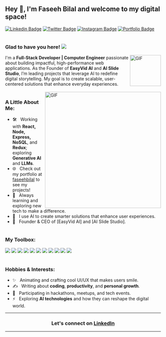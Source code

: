 ## Hey 👋, I'm Faseeh Bilal and welcome to my digital space!
[![Linkedin Badge](https://img.shields.io/badge/LinkedIn-0077B5?style=for-the-badge&logo=linkedin&logoColor=white)](https://www.linkedin.com/in/faseeh-ul-din-bilal-b44972324?utm_source=share&utm_campaign=share_via&utm_content=profile&utm_medium=android_app/)
[![Twitter Badge](https://img.shields.io/badge/Twitter-1DA1F2?style=for-the-badge&logo=twitter&logoColor=white)](https://x.com/FaseehBilal01)
[![Instagram Badge](https://img.shields.io/badge/Instagram-E1306C?style=for-the-badge&logo=instagram&logoColor=white)](https://www.instagram.com/faseeh._01?igsh=NmlvcG5qMGMzN200/)
[![Portfolio Badge](https://img.shields.io/badge/Portfolio-000000?style=for-the-badge&logo=google-chrome&logoColor=white)](https://faseehbilal.pages.dev/)
<br><br/>
### Glad to have you here! ![](https://komarev.com/ghpvc/?username=faseehbilal&color=green)
<img align="right" width="100" alt="GIF" src="assets/faseeh-gif.gif" />

I'm a **Full-Stack Developer | Computer Engineer** passionate about building impactful, high-performance web applications. As the Founder of **EasyVid AI** and **AI Slide Studio**, I’m leading projects that leverage AI to redefine digital storytelling. My goal is to create scalable, user-centered solutions that enhance everyday experiences.
<br><br/>
<img align="right" width="375" alt="GIF" src="https://i.giphy.com/media/v1.Y2lkPTc5MGI3NjExdDQxbTJmbDR5b2Q0aG84enZsdmh4YXprb2lpcmR5bTV6NHhpaTM3biZlcD12MV9pbnRlcm5hbF9naWZfYnlfaWQmY3Q9Zw/VOPK1BqsMEJRS/giphy.gif" />
 
### A Little About Me:

- 🛠 &nbsp; Working with **React, Node, Express, NoSQL**, and **Redux**; exploring **Generative AI** and **LLMs**.
- 🌐 &nbsp; Check out my portfolio at [faseehbilal]([https://faseehbilal.pages.dev/]) to see my projects!
- 🚀 &nbsp; Always learning and exploring new tech to make a difference.
- 🤖 &nbsp; I use AI to create smarter solutions that enhance user experiences.
- 💼 &nbsp; Founder & CEO of [EasyVid AI] and [AI Slide Studio].
 <br><br/>
### My Toolbox:

<a href="#"><img src="https://img.shields.io/badge/HTML5-red?style=for-the-badge&logo=html5&labelColor=black&color=E34F26"/></a>
<a href="#"><img src="https://img.shields.io/badge/CSS3-blue?style=for-the-badge&logo=css3&logoColor=1572B6&labelColor=black&color=1572B6"/></a>
<a href="#"><img src="https://img.shields.io/badge/Javascript-yellow?style=for-the-badge&logo=javascript&labelColor=black&color=f0db4f"/></a>
<a href="#"><img src="https://img.shields.io/badge/ReactJS-blue?style=for-the-badge&logo=react&labelColor=black&color=61DAFB"/></a>
<a href="#"><img src="https://img.shields.io/badge/Node.JS-green?style=for-the-badge&logo=node.js&logoColor=white&labelColor=black&color=339933"/></a>
<a href="#"><img src="https://img.shields.io/badge/MongoDB-green?style=for-the-badge&logo=mongodb&labelColor=black&color=47A248"/></a>
<a href="#"><img src="https://img.shields.io/badge/NoSQL-black?style=for-the-badge&logo=couchbase&labelColor=black&color=BB4B3D"/></a>
<a href="#"><img src="https://img.shields.io/badge/Git-orange?style=for-the-badge&logo=git&labelColor=black&color=F05032"/></a>
<a href="#"><img src="https://img.shields.io/badge/GitHub-white?style=for-the-badge&logo=github&labelColor=black&color=181717"/></a>
<a href="#"><img src="https://img.shields.io/badge/Artificial%20Intelligence-black?style=for-the-badge&logo=tensorflow&labelColor=black&color=00C4B4"/></a>
<a href="#"><img src="https://img.shields.io/badge/Redux-purple?style=for-the-badge&logo=redux&labelColor=black&color=764ABC"/></a>
<br><br/>

### Hobbies & Interests:

- ✨ &nbsp; Animating and crafting cool UI/UX that makes users smile.
- ✍️ &nbsp; Writing about **coding**, **productivity**, and **personal growth**.
- 🚀 &nbsp; Participating in hackathons, meetups, and tech events.
- ⚡ &nbsp; Exploring **AI technologies** and how they can reshape the digital world.

---

<div align="center">

### Let's connect on [LinkedIn](https://www.linkedin.com/in/faseeh-ul-din-bilal-b44972324?utm_source=share&utm_campaign=share_via&utm_content=profile&utm_medium=android_app)

---

</div>
